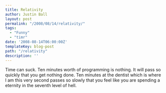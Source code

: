 ```yaml
---
title: Relativity
author: Justin Ball
layout: post
permalink: "/2008/08/14/relativity/"
tags:
  - "Funny"
  - "timr"
date: '2008-08-14T06:00:00Z'
templateKey: blog-post
path: "/relativity"
description: ''
---
```


Time can suck. Ten minutes worth of programming is nothing. It will pass so quickly that you get nothing done. Ten minutes at the dentist which is where I am this very second passes so slowly that you feel like you are spending a eternity in the seventh level of hell.
